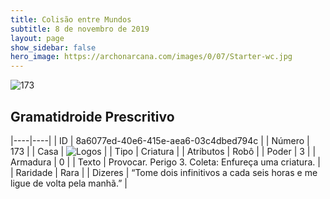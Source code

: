 ```yaml
---
title: Colisão entre Mundos
subtitle: 8 de novembro de 2019
layout: page
show_sidebar: false
hero_image: https://archonarcana.com/images/0/07/Starter-wc.jpg
---
```


![173](https://cdn.keyforgegame.com/media/card_front/pt/452_173_X8V3XC27M7F8_pt.png)

## Gramatidroide Prescritivo

|----|----|
| ID | 8a6077ed-40e6-415e-aea6-03c4dbed794c |
| Número | 173 |
| Casa | ![Logos](https://archonarcana.com/images/thumb/c/ce/Logos.png/22px-Logos.png "Logos") |
| Tipo | Criatura |
| Atributos | Robô |
| Poder | 3 |
| Armadura | 0 |
| Texto | Provocar. Perigo 3.  Coleta: Enfureça uma criatura. |
| Raridade | Rara |
| Dizeres | “Tome dois infinitivos a cada seis horas  e me ligue de volta pela manhã.” |